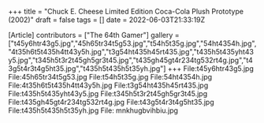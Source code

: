 +++
title = "Chuck E. Cheese Limited Edition Coca-Cola Plush Prototype (2002)"
draft = false
tags = []
date = 2022-06-03T21:33:19Z

[Article]
contributors = ["The 64th Gamer"]
gallery = ["t45y6htr43g5.jpg","45h65tr34t5g53.jpg","t54h5t35g.jpg","54ht4354h.jpg","4t35h6t5t435h4tt43y5h.jpg","t3g54ht435h45rt435.jpg","t435h5t435yht43y5.jpg","t345h5t3r2t45gh5gr3t45.jpg","t435gh45gt4r234tg532rt4g.jpg","t43g5t4r3t4g5ht35.jpg","t435h5t435h5t35yh.jpg"]
+++
<gallery>
File:t45y6htr43g5.jpg
File:45h65tr34t5g53.jpg
File:t54h5t35g.jpg
File:54ht4354h.jpg
File:4t35h6t5t435h4tt43y5h.jpg
File:t3g54ht435h45rt435.jpg
File:t435h5t435yht43y5.jpg
File:t345h5t3r2t45gh5gr3t45.jpg
File:t435gh45gt4r234tg532rt4g.jpg
File:t43g5t4r3t4g5ht35.jpg
File:t435h5t435h5t35yh.jpg
File: mnkhugbvihbiu.jpg
</gallery>